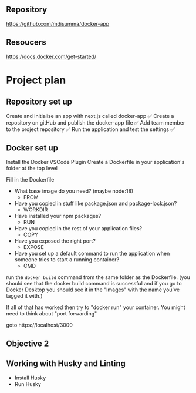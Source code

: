 ## Repository

https://github.com/mdisumma/docker-app

## Resoucers

https://docs.docker.com/get-started/

# Project plan

## Repository set up

Create and initialise an app with next.js called docker-app ✅
Create a repository on gitHub and publish the docker-app file ✅
Add team member to the project repository ✅
Run the application and test the settings ✅

## Docker set up

Install the Docker VSCode Plugin
Create a Dockerfile in your application's folder at the top level

Fill in the Dockerfile 
 - What base image do you need? (maybe node:18)
    - FROM
 - Have you copied in stuff like package.json and package-lock.json?
    - WORKDIR
 - Have installed your npm packages?
    - RUN
 - Have you copied in the rest of your application files?
    - COPY
 - Have you exposed the right port?
    - EXPOSE
 - Have you set up a default command to run the application when someone tries to start a running container?
    - CMD

run the `docker build` command from the same folder as the Dockerfile.
    (you should see that the docker build command is successful and if you go to Docker Desktop you should see it in the "Images" with the name you've tagged it with.)

If all of that has worked then try to "docker run" your container. You might need to think about "port forwarding" 

goto https://localhost/3000

## Objective 2

## Working with Husky and Linting
 - Install Husky
 - Run Husky
